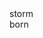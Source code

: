 <div class="content-wrap">
<div class="content">
<div class="title-wrap">
<div class="title title--up">storm</span>
<div class="title title--down">born</span>
</div>
</div>
</div>
